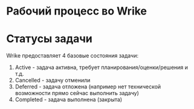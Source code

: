 # Рабочий процесс во Wrike
# Статусы задачи
Wrike предоставляет 4 базовые состояния задачи:
1. Active - задача активна, требует планирования/оценки/решения и т.д.
2. Cancelled - задачу отменили
3. Deferred - задача отложена (например нет технической возможности прямо сейчас выполнить задачу)
4. Completed - задача выполнена (закрыта)